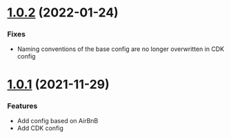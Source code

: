 # [1.0.2](https://github.com/bmacher/eslint-config-typescript/releases/tag/v1.0.2) (2022-01-24)

### Fixes

  - Naming conventions of the base config are no longer overwritten in CDK config

# [1.0.1](https://github.com/bmacher/eslint-config-typescript/releases/tag/v1.0.1) (2021-11-29)

### Features
  
  - Add config based on AirBnB
  - Add CDK config
